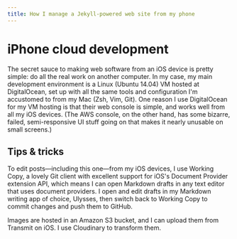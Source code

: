 ```yaml
---
title: How I manage a Jekyll-powered web site from my phone
---
```


# iPhone cloud development

The secret sauce to making web software from an iOS device is pretty simple: do all the real work on another computer. In my case, my main development environment is a Linux (Ubuntu 14.04) VM hosted at DigitalOcean, set up with all the same tools and configuration I'm accustomed to from my Mac (Zsh, Vim, Git). One reason I use DigitalOcean for my VM hosting is that their web console is simple, and works well from all my iOS devices. (The AWS console, on the other hand, has some bizarre, failed, semi-responsive UI stuff going on that makes it nearly unusable on small screens.)

## Tips & tricks

To edit posts—including this one—from my iOS devices, I use Working Copy, a lovely Git client with excellent support for iOS's Document Provider extension API, which means I can open Markdown drafts in any text editor that uses document providers. I open and edit drafts in my Markdown writing app of choice, Ulysses, then switch back to Working Copy to commit changes and push them to GitHub.

Images are hosted in an Amazon S3 bucket, and I can upload them from Transmit on iOS. I use Cloudinary to transform them.